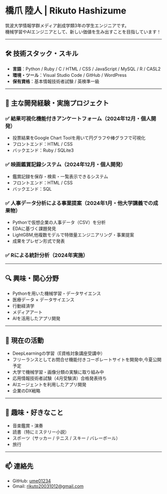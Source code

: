 # 橋爪 陸人 | Rikuto Hashizume

筑波大学情報学群メディア創成学類3年の学生エンジニアです。  
機械学習やAIエンジニアとして、新しい価値を生み出すことを目指しています！

---

## 🛠 技術スタック・スキル

- **言語**：Python / Ruby / C / HTML / CSS / JavaScript / MySQL / R / CASL2  
- **環境・ツール**：Visual Studio Code / GitHub / WordPress
- **保有資格**：基本情報技術者試験 / 英検準一級  

---

## 📂 主な開発経験・実施プロジェクト

### ✅ 結果可視化機能付きアンケートフォーム（2024年12月・個人開発）
- 投票結果をGoogle Chart Toolを用いて円グラフや棒グラフで可視化
- フロントエンド：HTML / CSS  
- バックエンド：Ruby / SQLite3   

### ✅ 映画鑑賞記録システム（2024年12月・個人開発）
- 鑑賞記録を保存・検索・一覧表示できるシステム  
- フロントエンド：HTML / CSS  
- バックエンド：SQL  

### ✅ 人事データ分析による事業提案（2024年1月・他大学講義での成果物）
- Pythonで仮想企業の人事データ（CSV）を分析  
- EDAに基づく課題発見  
- LightGBM,他複数モデルで特徴量エンジニアリング・事業提案  
- 成果をプレゼン形式で発表 

### ✅ Rによる統計分析（2024年実施）

---

## 🔍 興味・関心分野

- Pythonを用いた機械学習・データサイエンス  
- 医療データ × データサイエンス  
- 行動経済学  
- メディアアート  
- AIを活用したアプリ開発  

---

## 🚀 現在の活動

- DeepLearningの学習（E資格対象講座受講中）  
- フリーランスとしてお問合せ機能付きコーポレートサイトを開発中,今夏公開予定  
- 大学で機械学習・画像分類の実験に取り組み中  
- 応用情報技術者試験（4月受験済）合格発表待ち
- AIエージェントを利用したアプリ開発
- 企業のDX戦略

---

## 🎵 趣味・好きなこと

- 音楽鑑賞・演奏  
- 読書（特にミステリー小説）  
- スポーツ（サッカー / テニス / スキー / バレーボール）
- 旅行

---

## 📫 連絡先

- GitHub: [ume01234](https://github.com/ume01234)  
- Gmail: rikuto20031012@gmail.com

